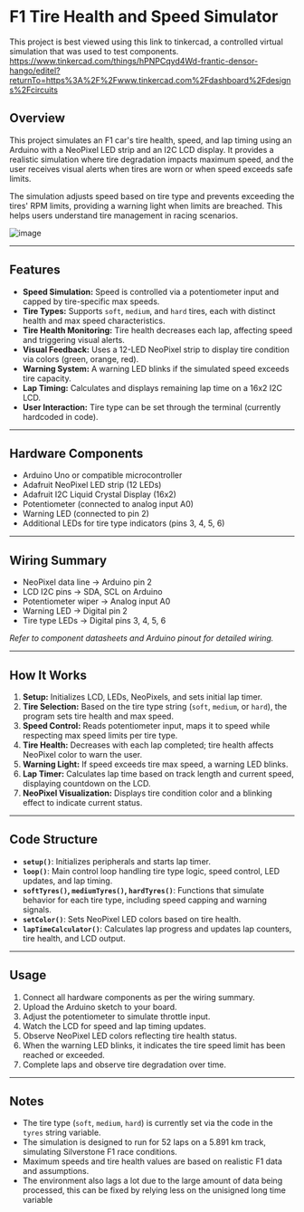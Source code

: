# F1 Tire Health and Speed Simulator
This project is best viewed using this link to tinkercad, a controlled virtual simulation that was used to test components. https://www.tinkercad.com/things/hPNPCqyd4Wd-frantic-densor-hango/editel?returnTo=https%3A%2F%2Fwww.tinkercad.com%2Fdashboard%2Fdesigns%2Fcircuits
## Overview
This project simulates an F1 car's tire health, speed, and lap timing using an Arduino with a NeoPixel LED strip and an I2C LCD display. It provides a realistic simulation where tire degradation impacts maximum speed, and the user receives visual alerts when tires are worn or when speed exceeds safe limits.

The simulation adjusts speed based on tire type and prevents exceeding the tires' RPM limits, providing a warning light when limits are breached. This helps users understand tire management in racing scenarios.

![image](https://github.com/user-attachments/assets/a60696d8-e0a7-4054-b2b1-1aff0bde3ba8)

---

## Features
- **Speed Simulation:** Speed is controlled via a potentiometer input and capped by tire-specific max speeds.
- **Tire Types:** Supports `soft`, `medium`, and `hard` tires, each with distinct health and max speed characteristics.
- **Tire Health Monitoring:** Tire health decreases each lap, affecting speed and triggering visual alerts.
- **Visual Feedback:** Uses a 12-LED NeoPixel strip to display tire condition via colors (green, orange, red).
- **Warning System:** A warning LED blinks if the simulated speed exceeds tire capacity.
- **Lap Timing:** Calculates and displays remaining lap time on a 16x2 I2C LCD.
- **User Interaction:** Tire type can be set through the terminal (currently hardcoded in code).

---

## Hardware Components
- Arduino Uno or compatible microcontroller
- Adafruit NeoPixel LED strip (12 LEDs)
- Adafruit I2C Liquid Crystal Display (16x2)
- Potentiometer (connected to analog input A0)
- Warning LED (connected to pin 2)
- Additional LEDs for tire type indicators (pins 3, 4, 5, 6)

---

## Wiring Summary
- NeoPixel data line → Arduino pin 2
- LCD I2C pins → SDA, SCL on Arduino
- Potentiometer wiper → Analog input A0
- Warning LED → Digital pin 2
- Tire type LEDs → Digital pins 3, 4, 5, 6

*Refer to component datasheets and Arduino pinout for detailed wiring.*

---

## How It Works
1. **Setup:** Initializes LCD, LEDs, NeoPixels, and sets initial lap timer.
2. **Tire Selection:** Based on the tire type string (`soft`, `medium`, or `hard`), the program sets tire health and max speed.
3. **Speed Control:** Reads potentiometer input, maps it to speed while respecting max speed limits per tire type.
4. **Tire Health:** Decreases with each lap completed; tire health affects NeoPixel color to warn the user.
5. **Warning Light:** If speed exceeds tire max speed, a warning LED blinks.
6. **Lap Timer:** Calculates lap time based on track length and current speed, displaying countdown on the LCD.
7. **NeoPixel Visualization:** Displays tire condition color and a blinking effect to indicate current status.

---

## Code Structure
- **`setup()`**: Initializes peripherals and starts lap timer.
- **`loop()`**: Main control loop handling tire type logic, speed control, LED updates, and lap timing.
- **`softTyres()`, `mediumTyres()`, `hardTyres()`**: Functions that simulate behavior for each tire type, including speed capping and warning signals.
- **`setColor()`**: Sets NeoPixel LED colors based on tire health.
- **`lapTimeCalculator()`**: Calculates lap progress and updates lap counters, tire health, and LCD output.

---

## Usage
1. Connect all hardware components as per the wiring summary.
2. Upload the Arduino sketch to your board.
3. Adjust the potentiometer to simulate throttle input.
4. Watch the LCD for speed and lap timing updates.
5. Observe NeoPixel LED colors reflecting tire health status.
6. When the warning LED blinks, it indicates the tire speed limit has been reached or exceeded.
7. Complete laps and observe tire degradation over time.

---

## Notes
- The tire type (`soft`, `medium`, `hard`) is currently set via the code in the `tyres` string variable.
- The simulation is designed to run for 52 laps on a 5.891 km track, simulating Silverstone F1 race conditions.
- Maximum speeds and tire health values are based on realistic F1 data and assumptions.
- The environment also lags a lot due to the large amount of data being processed, this can be fixed by relying less on the unisigned long time variable

